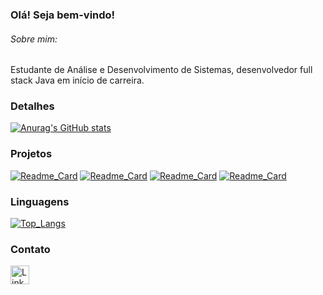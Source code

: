 ### Olá! Seja bem-vindo!

###### Sobre mim:
Estudante de Análise e Desenvolvimento de Sistemas, desenvolvedor full stack Java em início de carreira.

### Detalhes
[![Anurag's GitHub stats](https://github-readme-stats.vercel.app/api?username=Thiago-Almeida23&show_icons=true&theme=dark)](https://github.com/anuraghazra/github-readme-stats)

### Projetos
[![Readme_Card](https://github-readme-stats.vercel.app/api/pin/?username=Thiago-Almeida23&repo=efood&theme=dark)](https://github.com/anuraghazra/github-readme-stats)
[![Readme_Card](https://github-readme-stats.vercel.app/api/pin/?username=Thiago-Almeida23&repo=vue-lista-compras&theme=dark)](https://github.com/anuraghazra/github-readme-stats)
[![Readme_Card](https://github-readme-stats.vercel.app/api/pin/?username=Thiago-Almeida23&repo=react-contact-list&theme=dark)](https://github.com/anuraghazra/github-readme-stats)
[![Readme_Card](https://github-readme-stats.vercel.app/api/pin/?username=Thiago-Almeida23&repo=lista_aniversario&theme=dark)](https://github.com/anuraghazra/github-readme-stats)

### Linguagens
[![Top_Langs](https://github-readme-stats.vercel.app/api/top-langs/?username=Thiago-Almeida23&layout=compact&theme=dark)](https://github.com/anuraghazra/github-readme-stats)

### Contato
[<img src='https://img.shields.io/badge/LinkedIn-0077B5?style=for-the-badge&logo=linkedin&logoColor=white' alt='Linkedin' height='30'>](https://www.linkedin.com/in/thiago-almeida-dev)
